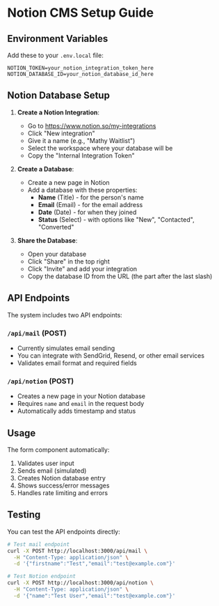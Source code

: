 # Notion CMS Setup Guide

## Environment Variables

Add these to your `.env.local` file:

```env
NOTION_TOKEN=your_notion_integration_token_here
NOTION_DATABASE_ID=your_notion_database_id_here
```

## Notion Database Setup

1. **Create a Notion Integration**:
   - Go to https://www.notion.so/my-integrations
   - Click "New integration"
   - Give it a name (e.g., "Mathy Waitlist")
   - Select the workspace where your database will be
   - Copy the "Internal Integration Token"

2. **Create a Database**:
   - Create a new page in Notion
   - Add a database with these properties:
     - **Name** (Title) - for the person's name
     - **Email** (Email) - for the email address
     - **Date** (Date) - for when they joined
     - **Status** (Select) - with options like "New", "Contacted", "Converted"

3. **Share the Database**:
   - Open your database
   - Click "Share" in the top right
   - Click "Invite" and add your integration
   - Copy the database ID from the URL (the part after the last slash)

## API Endpoints

The system includes two API endpoints:

### `/api/mail` (POST)
- Currently simulates email sending
- You can integrate with SendGrid, Resend, or other email services
- Validates email format and required fields

### `/api/notion` (POST)
- Creates a new page in your Notion database
- Requires `name` and `email` in the request body
- Automatically adds timestamp and status

## Usage

The form component automatically:
1. Validates user input
2. Sends email (simulated)
3. Creates Notion database entry
4. Shows success/error messages
5. Handles rate limiting and errors

## Testing

You can test the API endpoints directly:

```bash
# Test mail endpoint
curl -X POST http://localhost:3000/api/mail \
  -H "Content-Type: application/json" \
  -d '{"firstname":"Test","email":"test@example.com"}'

# Test Notion endpoint
curl -X POST http://localhost:3000/api/notion \
  -H "Content-Type: application/json" \
  -d '{"name":"Test User","email":"test@example.com"}'
```
